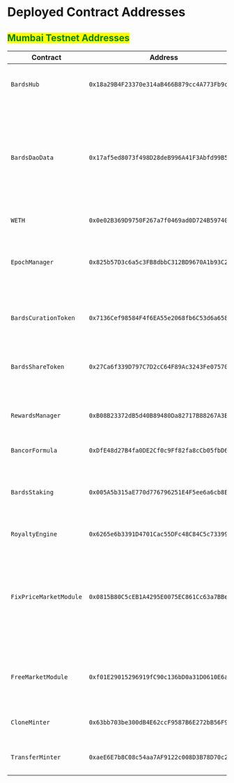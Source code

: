 # Deployed Contract Addresses

## <mark style="color:green;">Mumbai Testnet Addresses</mark>

<table data-view="cards"><thead><tr><th>Contract</th><th>Address</th><th>Info</th><th data-type="files"></th><th data-hidden data-card-target data-type="content-ref"></th></tr></thead><tbody><tr><td><pre><code>BardsHub
</code></pre></td><td><pre><code>0x18a29B4F23370e314aB466B879cc4A773Fb9cA1d
</code></pre></td><td><pre data-overflow="wrap"><code>The main entry point for the TheBards Protocol
</code></pre></td><td></td><td><a href="https://mumbai.polygonscan.com/address/0x18a29B4F23370e314aB466B879cc4A773Fb9cA1d">https://mumbai.polygonscan.com/address/0x18a29B4F23370e314aB466B879cc4A773Fb9cA1d</a></td></tr><tr><td><pre class="language-json"><code class="lang-json">BardsDaoData
</code></pre></td><td><pre><code>0x17af5ed8073f498D28deB996A41F3Abfd99B54E5
</code></pre></td><td><pre data-overflow="wrap"><code>This contract contains simple data relevant to the bards Dao, such as the module governance address, treasury address and protocol fee BPS.
</code></pre></td><td></td><td><a href="https://mumbai.polygonscan.com/address/0x17af5ed8073f498D28deB996A41F3Abfd99B54E5">https://mumbai.polygonscan.com/address/0x17af5ed8073f498D28deB996A41F3Abfd99B54E5</a></td></tr><tr><td><pre class="language-json"><code class="lang-json">WETH
</code></pre></td><td><pre><code>0x0e02B369D9750F267a7f0469ad0D724B59740f01
</code></pre></td><td>WETH</td><td></td><td><a href="https://mumbai.polygonscan.com/address/0x0e02B369D9750F267a7f0469ad0D724B59740f01">https://mumbai.polygonscan.com/address/0x0e02B369D9750F267a7f0469ad0D724B59740f01</a></td></tr><tr><td><pre class="language-json"><code class="lang-json">EpochManager
</code></pre></td><td><pre class="language-json"><code class="lang-json">0x825b57D3c6a5c3FB8dbbC312BD9670A1b93C2b26
</code></pre></td><td><pre data-overflow="wrap"><code>Produce epochs based on a number of blocks to coordinate contracts in the protocol.
</code></pre></td><td></td><td><a href="https://mumbai.polygonscan.com/address/0x825b57D3c6a5c3FB8dbbC312BD9670A1b93C2b26">https://mumbai.polygonscan.com/address/0x825b57D3c6a5c3FB8dbbC312BD9670A1b93C2b26</a></td></tr><tr><td><pre class="language-json"><code class="lang-json">BardsCurationToken
</code></pre></td><td><pre class="language-json"><code class="lang-json">0x7136Cef98584F4f6EA55e2068fb6C53d6a6580c7
</code></pre></td><td><pre data-overflow="wrap"><code>This is the implementation of the ERC20 Bards Curation Token.
</code></pre></td><td></td><td><a href="https://mumbai.polygonscan.com/address/0x7136Cef98584F4f6EA55e2068fb6C53d6a6580c7">https://mumbai.polygonscan.com/address/0x7136Cef98584F4f6EA55e2068fb6C53d6a6580c7</a></td></tr><tr><td><pre class="language-json"><code class="lang-json">BardsShareToken
</code></pre></td><td><pre class="language-json"><code class="lang-json">0x27Ca6f339D797C7D2cC64F89Ac3243Fe07570dC9
</code></pre></td><td><pre data-overflow="wrap"><code>This is the implementation of the Bards Share ERC20 token.
</code></pre></td><td></td><td><a href="https://mumbai.polygonscan.com/address/0x27Ca6f339D797C7D2cC64F89Ac3243Fe07570dC9">https://mumbai.polygonscan.com/address/0x27Ca6f339D797C7D2cC64F89Ac3243Fe07570dC9</a></td></tr><tr><td><pre class="language-json"><code class="lang-json">RewardsManager
</code></pre></td><td><pre><code>0xB08B23372dB5d40B89480Da82717B88267A3B493
</code></pre></td><td><pre data-overflow="wrap"><code>Tracks how inflationary $BARDS rewards should be handed out.
</code></pre></td><td></td><td><a href="https://mumbai.polygonscan.com/address/0xB08B23372dB5d40B89480Da82717B88267A3B493">https://mumbai.polygonscan.com/address/0xB08B23372dB5d40B89480Da82717B88267A3B493</a></td></tr><tr><td><pre class="language-json"><code class="lang-json">BancorFormula
</code></pre></td><td><pre><code>0xDfE48d27B4fa0DE2Cf0c9Ff82fa8cCb05fbD6f05
</code></pre></td><td><pre><code>BancorFormula
</code></pre></td><td></td><td><a href="https://mumbai.polygonscan.com/address/0xDfE48d27B4fa0DE2Cf0c9Ff82fa8cCb05fbD6f05">https://mumbai.polygonscan.com/address/0xDfE48d27B4fa0DE2Cf0c9Ff82fa8cCb05fbD6f05</a></td></tr><tr><td><pre class="language-json"><code class="lang-json">BardsStaking
</code></pre></td><td><pre><code>0x005A5b315aE770d776796251E4F5ee6a6cb8EcD0
</code></pre></td><td><pre data-overflow="wrap"><code>Allows delegator to delegate to curations by staking Bards Curation Tokens.
</code></pre></td><td></td><td><a href="https://mumbai.polygonscan.com/address/0x005A5b315aE770d776796251E4F5ee6a6cb8EcD0">https://mumbai.polygonscan.com/address/0x005A5b315aE770d776796251E4F5ee6a6cb8EcD0</a></td></tr><tr><td><pre><code>RoyaltyEngine
</code></pre></td><td><pre class="language-json"><code class="lang-json">0x6265e6b3391D4701Cac55DFc48C84C5c73399241
</code></pre></td><td><pre><code>RoyaltyEngine
</code></pre></td><td></td><td><a href="https://mumbai.polygonscan.com/address/0x6265e6b3391D4701Cac55DFc48C84C5c73399241">https://mumbai.polygonscan.com/address/0x6265e6b3391D4701Cac55DFc48C84C5c73399241</a></td></tr><tr><td><pre class="language-json"><code class="lang-json">FixPriceMarketModule
</code></pre></td><td><pre><code>0x0815B80C5cEB1A4295E0075EC861Cc63a7BBe664
</code></pre></td><td><pre data-overflow="wrap"><code>This module allows sellers to list an owned ERC-721 token for sale for a given price in a given currency, and allows buyers to purchase from those asks.
</code></pre></td><td></td><td><a href="https://mumbai.polygonscan.com/address/0x0815B80C5cEB1A4295E0075EC861Cc63a7BBe664">https://mumbai.polygonscan.com/address/0x0815B80C5cEB1A4295E0075EC861Cc63a7BBe664</a></td></tr><tr><td><pre class="language-json"><code class="lang-json">FreeMarketModule
</code></pre></td><td><pre><code>0xf01E29015296919fC90c136bD0a31D0610E6a664
</code></pre></td><td><pre data-overflow="wrap"><code>This module allows sellers to list an owned ERC-721 token for sale for free.
</code></pre></td><td></td><td><a href="https://mumbai.polygonscan.com/address/0xf01E29015296919fC90c136bD0a31D0610E6a664">https://mumbai.polygonscan.com/address/0xf01E29015296919fC90c136bD0a31D0610E6a664</a></td></tr><tr><td><pre class="language-json"><code class="lang-json">CloneMinter
</code></pre></td><td><pre><code>0x63bb703be300dB4E62ccF9587B6E272bB56F9Db4
</code></pre></td><td><pre data-overflow="wrap"><code>Minting in the form of cloning.
</code></pre></td><td></td><td><a href="https://mumbai.polygonscan.com/address/0x63bb703be300dB4E62ccF9587B6E272bB56F9Db4">https://mumbai.polygonscan.com/address/0x63bb703be300dB4E62ccF9587B6E272bB56F9Db4</a></td></tr><tr><td><pre class="language-json"><code class="lang-json">TransferMinter
</code></pre></td><td><pre><code>0xaeE6E7b8C08c54aa7AF9122c008D3B78D70c22C7
</code></pre></td><td><pre data-overflow="wrap"><code>Minting in the form of transfering.
</code></pre></td><td></td><td><a href="https://mumbai.polygonscan.com/address/0xaeE6E7b8C08c54aa7AF9122c008D3B78D70c22C7">https://mumbai.polygonscan.com/address/0xaeE6E7b8C08c54aa7AF9122c008D3B78D70c22C7</a></td></tr></tbody></table>
